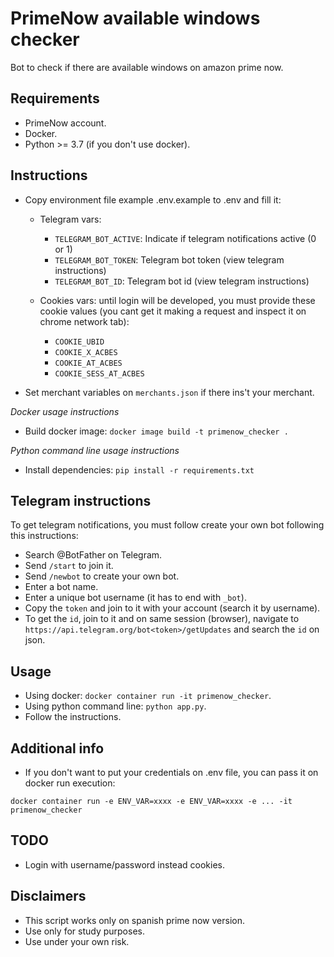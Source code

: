 # PrimeNow available windows checker

Bot to check if there are available windows on amazon prime now.

## Requirements

- PrimeNow account.
- Docker.
- Python >= 3.7 (if you don't use docker).

## Instructions

- Copy environment file example .env.example to .env and fill it:
    - Telegram vars:
        - `TELEGRAM_BOT_ACTIVE`: Indicate if telegram notifications active (0 or 1)
        - `TELEGRAM_BOT_TOKEN`: Telegram bot token (view telegram instructions)
        - `TELEGRAM_BOT_ID`: Telegram bot id (view telegram instructions)
    
    - Cookies vars: until login will be developed, you must provide these cookie values (you cant get it making a request and inspect it on chrome network tab):
        - `COOKIE_UBID`
        - `COOKIE_X_ACBES`
        - `COOKIE_AT_ACBES`
        - `COOKIE_SESS_AT_ACBES`
        
- Set merchant variables on `merchants.json` if there ins't your merchant.

*Docker usage instructions*
- Build docker image: `docker image build -t primenow_checker .`

*Python command line usage instructions*
- Install dependencies: `pip install -r requirements.txt`

## Telegram instructions

To get telegram notifications, you must follow create your own bot following this instructions:

- Search @BotFather on Telegram.
- Send `/start` to join it.
- Send `/newbot` to create your own bot.
- Enter a bot name.
- Enter a unique bot username (it has to end with `_bot`).
- Copy the `token` and join to it with your account (search it by username).
- To get the `id`, join to it and on same session (browser), navigate to `https://api.telegram.org/bot<token>/getUpdates` and search the `id` on json.

## Usage

- Using docker: `docker container run -it primenow_checker`.
- Using python command line: `python app.py`.
- Follow the instructions.

## Additional info

- If you don't want to put your credentials on .env file, you can pass it on docker run execution:

```
docker container run -e ENV_VAR=xxxx -e ENV_VAR=xxxx -e ... -it primenow_checker
```

## TODO

- Login with username/password instead cookies.

## Disclaimers

- This script works only on spanish prime now version.
- Use only for study purposes.
- Use under your own risk.